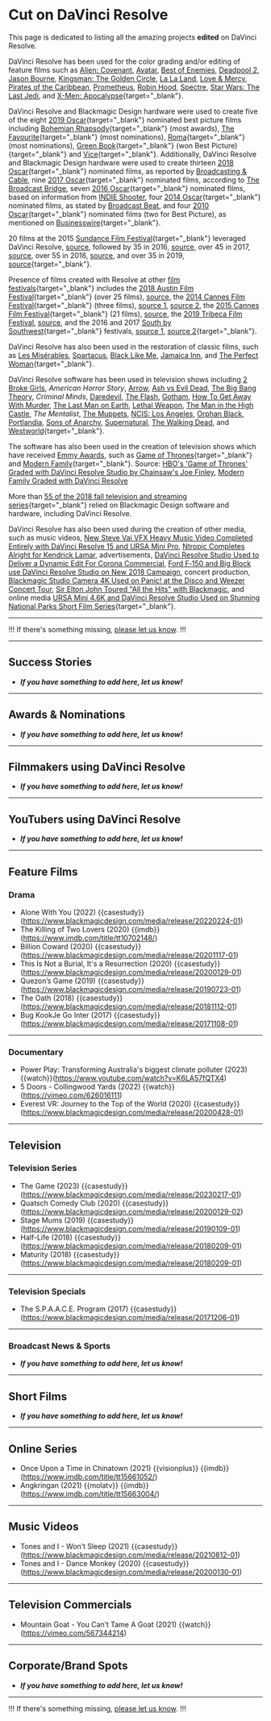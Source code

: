 # Cut on DaVinci Resolve

This page is dedicated to listing all the amazing projects **edited** on DaVinci Resolve.

DaVinci Resolve has been used for the color grading and/or editing of feature films such as [Alien: Covenant](https://www.provideocoalition.com/25-summer-films-used-blackmagic-design-cameras-resolve-fusion-or-other-bmd-gear/), [Avatar](https://www.videomaker.com/article/r01/18231-blackmagic-design-davinci-resolve-12-review), [Best of Enemies](https://indieshooter.com/blackmagic-design-summer-movie-products/), [Deadpool 2](https://www.tvtechnology.com/the-wire-blog/blackmagic-sumer2018-movies), [Jason Bourne](https://www.cinema5d.com/davinci-resolve-studio-delivers-jason-bourne-goldcrest-post/), [Kingsman: The Golden Circle](https://www.slrlounge.com/kingsman-the-golden-circle-edited-on-davinci-resolve-studio-non-studio-is-still-free/), [La La Land](https://www.hollywoodreporter.com/behind-screen/nab-blackmagic-unveils-new-version-davinci-postproduction-system-996688), [Love & Mercy](https://www.provideocoalition.com/summer-blockbusters-use-blackmagic/), [Pirates of the Caribbean](https://www.hollywoodreporter.com/behind-screen/nab-blackmagic-unveils-new-version-davinci-postproduction-system-996688), [Prometheus](https://www.creativecow.net/interstitial.php?url=https%3A%2F%2Flibrary.creativecow.net%2Farticle.php%3Fauthor_folder%3Dnakamura_stephen%26article_folder%3DPrometheus-DI-IMAX%26page%3D1&id=0), [Robin Hood](https://www.provideocoalition.com/company_3_uses_blackmagic_designs_davinci_resolve_on_universal_pictures_rob/), [Spectre](https://postperspective.com/quick-chat-co3-senior-colorist-greg-fisher-talks-spectre/), [Star Wars: The Last Jedi](http://www.cineticstudios.com/blog/2018/3/star-wars-tlj-color-finishing-workflow-article.html), and [X-Men: Apocalypse](https://www.awn.com/news/blackmagic-technology-helps-power-summer-s-hottest-films){target="_blank"}.

DaVinci Resolve and Blackmagic Design hardware were used to create five of the eight [2019 Oscar](https://en.wikipedia.org/wiki/91st_Academy_Awards){target="_blank"} nominated best picture films including [Bohemian Rhapsody](https://en.wikipedia.org/wiki/Bohemian_Rhapsody_(film)){target="_blank"} (most awards), [The Favourite](https://en.wikipedia.org/wiki/The_Favourite){target="_blank"} (most nominations), [Roma](https://en.wikipedia.org/wiki/Roma_(2018_film)){target="_blank"} (most nominations), [Green Book](https://en.wikipedia.org/wiki/Green_Book_(film)){target="_blank"} (won Best Picture){target="_blank"} and [Vice](https://en.wikipedia.org/wiki/Vice_(2018_film)){target="_blank"}. Additionally, DaVinci Resolve and Blackmagic Design hardware were used to create thirteen [2018 Oscar](https://en.wikipedia.org/wiki/91st_Academy_Awards){target="_blank"} nominated films, as reported by [Broadcasting & Cable](https://www.broadcastingcable.com/post-type-the-wire/bmd-oscars-2019), nine [2017 Oscar](https://en.wikipedia.org/wiki/89th_Academy_Awards){target="_blank"} nominated films, according to [The Broadcast Bridge](https://www.thebroadcastbridge.com/content/entry/7928/blackmagic-design-at-the-2017-oscars), seven [2016 Oscar](https://en.wikipedia.org/wiki/88th_Academy_Awards){target="_blank"} nominated films, based on information from [INDIE Shooter](https://indieshooter.com/wonder-what-oscar-nominated-films-used-blackmagic-design/), four [2014 Oscar](https://en.wikipedia.org/wiki/86th_Academy_Awards){target="_blank"} nominated films, as stated by [Broadcast Beat](https://www.broadcastbeat.com/blackmagic-design-congratulates-oscar-nominated-films-colored-on-davinci-resolve/), and four [2010 Oscar](https://en.wikipedia.org/wiki/82nd_Academy_Awards){target="_blank"} nominated films (two for Best Picture), as mentioned on [Businesswire](https://www.businesswire.com/news/home/20100310006259/en/Congratulations-Oscar-Nominees-Blackmagic-Design){target="_blank"}.

20 films at the 2015 [Sundance Film Festival](https://en.wikipedia.org/wiki/Sundance_Film_Festival){target="_blank"} leveraged DaVinci Resolve, [source](https://doddlenews.com/sundance-2015-over-35-movies-filmed-with-blackmagic/), followed by 35 in 2016, [source](https://indieshooter.com/blackmagic-design-goes-big-at-sundance-once-again/), over 45 in 2017, [source](https://www.awn.com/news/more-45-sundance-films-created-using-blackmagic-design-technology), over 55 in 2018, [source](https://www.tvtechnology.com/the-wire-blog/9475-509475), and over 35 in 2019, [source](https://www.broadcastingcable.com/post-type-the-wire/bmd-sundance-2019){target="_blank"}.

Presence of films created with Resolve at other [film festivals](https://en.wikipedia.org/wiki/Film_festival){target="_blank"} includes the [2018 Austin Film Festival](https://en.wikipedia.org/wiki/Austin_Film_Festival){target="_blank"} (over 25 films), [source](https://www.broadcastingcable.com/post-type-the-wire/blackmagic-summer2018-movies), the [2014 Cannes Film Festival](https://en.wikipedia.org/wiki/2014_Cannes_Film_Festival){target="_blank"} (three films), [source 1](https://soundandpicture.com/2014/06/congratulations-to-cannes-films-colored-on-davinci-resolve/), [source 2](https://www.productionhub.com/press/46014/new-horror-film-kill-game-screening-at-cannes-shot-on-blackmagic-cinema-camera), the [2015 Cannes Film Festival](https://en.wikipedia.org/wiki/2015_Cannes_Film_Festival){target="_blank"} (21 films), [source](https://www.productionhub.com/press/50958/congratulations-to-cannes-films-completed-with-blackmagic-designs-davinci-resolve), the [2019 Tribeca Film Festival](https://en.wikipedia.org/wiki/Tribeca_Film_Festival), [source](https://www.digitalmediaworld.tv/cameras/2519-phillip-youmans-wins-tribeca-award-for-film-shot-on-ursa-minipro-4-6k), and the 2016 and 2017 [South by Southwest](https://en.wikipedia.org/wiki/South_by_Southwest){target="_blank"} festivals, [source 1](https://www.productionhub.com/press/55180/sxsw-film-the-arbalest-created-with-blackmagic-cinema-camera-and-davinci-resolve-12-studio), [source 2](https://web.archive.org/web/20190222042031/http://hdslrshooter.com/blackmagic-ursa-mini-4-6k-davinci-resolve-used-on-sxsw-hit-flesh-and-blood/){target="_blank"}.

DaVinci Resolve has also been used in the restoration of classic films, such as [Les Misérables](https://web.archive.org/web/20181115100540/https://www.highbeam.com/doc/1G1-392817975.html), [Spartacus](https://web.archive.org/web/20181118012541/https://www.highbeam.com/doc/1G1-438130069.html), [Black Like Me](https://web.archive.org/web/20181115172142/https://www.highbeam.com/doc/1G1-310519970.html), [Jamaica Inn](https://web.archive.org/web/20181115100051/https://www.highbeam.com/doc/1G1-375974313.html), and [The Perfect Woman](https://web.archive.org/web/20181115104006/https://www.highbeam.com/doc/1G1-475125752.html){target="_blank"}.

DaVinci Resolve software has been used in television shows including [2 Broke Girls](https://www.broadcastingcable.com/post-type-the-wire/46-biggest-fall-tv-shows-created-using-blackmagic-design-cameras-and-software-160931), *American Horror Story*, [Arrow](https://www.broadcastingcable.com/post-type-the-wire/46-biggest-fall-tv-shows-created-using-blackmagic-design-cameras-and-software-160931), [Ash vs Evil Dead](https://www.thebroadcastbridge.com/content/entry/4364/setting-the-colour-of-the-evil-dead-with-resolve), [The Big Bang Theory](https://www.businesswire.com/news/home/20181213005565/en/55-2018-Fall-Television-Streaming-Series-Rely), *Criminal Minds*, [Daredevil](https://web.archive.org/web/20181115102334/https://www.highbeam.com/doc/1G1-429278125.html), [The Flash](https://www.broadcastingcable.com/post-type-the-wire/46-biggest-fall-tv-shows-created-using-blackmagic-design-cameras-and-software-160931), [Gotham](https://www.awn.com/news/blackmagic-design-helps-power-fall-s-biggest-tv-shows), [How To Get Away With Murder](https://www.businesswire.com/news/home/20181213005565/en/55-2018-Fall-Television-Streaming-Series-Rely), [The Last Man on Earth](https://www.broadcastingcable.com/post-type-the-wire/46-biggest-fall-tv-shows-created-using-blackmagic-design-cameras-and-software-160931), [Lethal Weapon](https://www.broadcastingcable.com/post-type-the-wire/46-biggest-fall-tv-shows-created-using-blackmagic-design-cameras-and-software-160931), [The Man in the High Castle](https://www.businesswire.com/news/home/20181213005565/en/55-2018-Fall-Television-Streaming-Series-Rely), *The Mentalist*, [The Muppets](https://www.awn.com/news/blackmagic-design-helps-power-fall-s-biggest-tv-shows), [NCIS: Los Angeles](https://www.pluralsight.com/blog/film-games/davinci-resolve-used-top-u-s-television-shows-fall), [Orphan Black](https://www.awn.com/news/blackmagic-design-helps-power-fall-s-biggest-tv-shows), [Portlandia](https://www.awn.com/news/blackmagic-design-helps-power-fall-s-biggest-tv-shows), [Sons of Anarchy](https://www.pluralsight.com/blog/film-games/davinci-resolve-used-top-u-s-television-shows-fall), [Supernatural](https://www.businesswire.com/news/home/20181213005565/en/55-2018-Fall-Television-Streaming-Series-Rely), [The Walking Dead](https://www.broadcastingcable.com/post-type-the-wire/46-biggest-fall-tv-shows-created-using-blackmagic-design-cameras-and-software-160931), and [Westworld](https://www.creativeplanetnetwork.com/news-features/westworld-workflow-post-on-the-sci-fi-series){target="_blank"}.

The software has also been used in the creation of television shows which have received [Emmy Awards](https://en.wikipedia.org/wiki/Emmy_Award), such as [Game of Thrones](https://en.wikipedia.org/wiki/Game_of_Thrones){target="_blank"} and [Modern Family](https://en.wikipedia.org/wiki/Modern_Family){target="_blank"}. Source: [HBO's 'Game of Thrones' Graded with DaVinci Resolve Studio by Chainsaw's Joe Finley](https://www.productionhub.com/press/52805/hbos-game-of-thrones-graded-with-davinci-resolve-studio-by-chainsaws-joe-finley), [Modern Family Graded with DaVinci Resolve](http://www.cgw.com/Press-Center/Web-Exclusives/2014/Modern-Family-Graded-with-DaVinci-Resolve.aspx)

More than [55 of the 2018 fall television and streaming series](https://www.broadcastingcable.com/post-type-the-wire/bmd-fall-2018-shows){target="_blank"} relied on Blackmagic Design software and hardware, including DaVinci Resolve.

DaVinci Resolve has also been used during the creation of other media, such as music videos, [New Steve Vai VFX Heavy Music Video Completed Entirely with DaVinci Resolve 15 and URSA Mini Pro](https://www.creativecow.net/interstitial.php?url=https%3A%2F%2Fnews.creativecow.net%2Fstory%2F895530&id=0), [Ntropic Completes Alright for Kendrick Lamar](https://www.highbeam.com/doc/1G1-429278107.html), advertisements, [DaVinci Resolve Studio Used to Deliver a Dynamic Edit For Corona Commercial](https://www.shootonline.com/spw/davinci-resolve-studio-used-deliver-dynamic-edit-corona-commercial), [Ford F‑150 and Big Block use DaVinci Resolve Studio on New 2018 Campaign](https://www.tvtechnology.com/the-wire-blog/bmd-ford-f150-campaign), concert production, [Blackmagic Studio Camera 4K Used on Panic! at the Disco and Weezer Concert Tour](https://www.highbeam.com/doc/1G1-473989424.html), [Sir Elton John Toured "All the Hits" with Blackmagic](https://www.highbeam.com/doc/1G1-447075193.html), and online media [URSA Mini 4.6K and DaVinci Resolve Studio Used on Stunning National Parks Short Film Series](https://www.broadcastingcable.com/post-type-the-wire/blackmagic-more-thank-just-parks){target="_blank"}.

---

!!!
If there's something missing, [please let us know](/contribute/).
!!!

---

## Success Stories

- **_If you have something to add here, let us know!_**

---

## Awards & Nominations

- **_If you have something to add here, let us know!_**

---

## Filmmakers using DaVinci Resolve

- **_If you have something to add here, let us know!_**

---

## YouTubers using DaVinci Resolve

- **_If you have something to add here, let us know!_**

---

## Feature Films

### Drama

- Alone With You (2022) {{casestudy}}(https://www.blackmagicdesign.com/media/release/20220224-01)
- The Killing of Two Lovers (2020) {{imdb}}(https://www.imdb.com/title/tt10702148/)
- Billion Coward (2020) {{casestudy}}(https://www.blackmagicdesign.com/media/release/20201117-01)
- This Is Not a Burial, It's a Resurrection (2020) {{casestudy}}(https://www.blackmagicdesign.com/media/release/20200129-01)
- Quezon’s Game (2019) {{casestudy}}(https://www.blackmagicdesign.com/media/release/20190723-01)
- The Oath (2018) {{casestudy}}(https://www.blackmagicdesign.com/media/release/20181112-01)
- Bug KookJe Go Inter (2017) {{casestudy}}(https://www.blackmagicdesign.com/media/release/20171108-01)

---

### Documentary

- Power Play: Transforming Australia's biggest climate polluter (2023) {{watch}}(https://www.youtube.com/watch?v=K6LA57fQTX4)
- 5 Doors - Collingwood Yards (2022) {{watch}}(https://vimeo.com/626016111)
- Everest VR: Journey to the Top of the World (2020) {{casestudy}}(https://www.blackmagicdesign.com/media/release/20200428-01)

---

## Television

### Television Series

- The Game (2023) {{casestudy}}(https://www.blackmagicdesign.com/media/release/20230217-01)
- Quatsch Comedy Club (2020) {{casestudy}}(https://www.blackmagicdesign.com/media/release/20200129-02)
- Stage Mums (2019) {{casestudy}}(https://www.blackmagicdesign.com/media/release/20190109-01)
- Half-Life (2018) {{casestudy}}(https://www.blackmagicdesign.com/media/release/20180209-01)
- Maturity (2018) {{casestudy}}(https://www.blackmagicdesign.com/media/release/20180209-01)

---

### Television Specials

- The S.P.A.A.C.E. Program (2017) {{casestudy}}(https://www.blackmagicdesign.com/media/release/20171206-01)

---

### Broadcast News & Sports

- **_If you have something to add here, let us know!_**

---

## Short Films

- **_If you have something to add here, let us know!_**

---

## Online Series

- Once Upon a Time in Chinatown (2021) {{visionplus}} {{imdb}}(https://www.imdb.com/title/tt15661052/)
- Angkringan (2021) {{molatv}} {{imdb}}(https://www.imdb.com/title/tt15663004/)

---

## Music Videos

- Tones and I - Won’t Sleep (2021) {{casestudy}}(https://www.blackmagicdesign.com/media/release/20210812-01)
- Tones and I - Dance Monkey (2020) {{casestudy}}(https://www.blackmagicdesign.com/media/release/20200130-01)

---

## Television Commercials

- Mountain Goat - You Can’t Tame A Goat (2021) {{watch}}(https://vimeo.com/567344214)

---

## Corporate/Brand Spots

- **_If you have something to add here, let us know!_**

---

!!!
If there's something missing, [please let us know](/contribute/).
!!!
